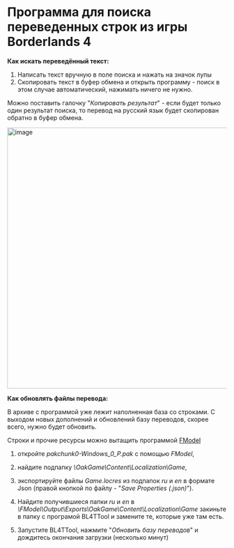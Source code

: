 # Программа для поиска переведенных строк из игры Borderlands 4

**Как искать переведённый текст:**

1. Написать текст вручную в поле поиска и нажать на значок лупы
2. Скопировать текст в буфер обмена и открыть программу - поиск в этом случае автоматический, нажимать ничего не нужно.

Можно поставить галочку "_Копировать результат_" - если будет только один результат поиска, то перевод на русский язык будет скопирован обратно в буфер обмена.

<img width="1090" height="599" alt="image" src="https://github.com/user-attachments/assets/d62f371e-76dc-40cc-9d8c-7b5015fde1d9" />


**Как обновлять файлы перевода:**

В архиве с программой уже лежит наполненная база со строками. С выходом новых дополнений и обновлений базу переводов, скорее всего, нужно будет обновить.

Строки и прочие ресурсы можно вытащить программой [FModel](https://github.com/4sval/FModel) 

1. откройте _pakchunk0-Windows_0_P.pak_ с помощью _FModel_,

2. найдите подпапку _\OakGame\Content\Localization\Game_,

3. экспортируйте файлы _Game.locres_ из подпапок _ru_ и _en_ в формате Json (правой кнопкой по файлу - "_Save Properties (.json)_").

4. Найдите получившиеся папки _ru_ и _en_ в _\FModel\Output\Exports\OakGame\Content\Localization\Game_ закиньте в папку с програмой BL4TTool и замените те, которые уже там есть.

5. Запустите BL4TTool, нажмите "_Обновить базу переводов_" и дождитесь окончания загрузки (несколько минут)
